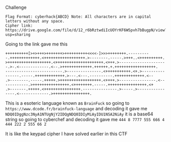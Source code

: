 Challenge
```
Flag Format: cyberhack{ABCD} Note: All characters are in capital letters without any space.
Cipher link: https://drive.google.com/file/d/12_r6bRztwdiIcUOYrKF6WSpvh7bBugpN/view?usp=sharing
```

Going to the link gave me this
```
++++++++++[>+>+++>+++++++>++++++++++<<<<-]>>>++++++++.----------.+++++++++++++.<++++++++++++++++++.>--------.-----.>+++..<++++++++++.
>+++++++++++++++++++.<+++++++++++++++++++++.<+++.>---------------------.>-.<-------------.<--.>+++++++++++++.++++++.+.++++++++++++++++++.
-------------------------.>---------------.<+++++++++++.<+.>----------------.-----.+++++++++++++.>---.<---.----------.+++++++++++++.<--
.>--------.-----.+++++.>++++++++++++++++++.<++++.>----------------.<------------.>++++++++++++++++.<++++++++.-----.+++++++++++++++++.<+
.>-------.+++++.<++++++++++++++++.---------------.>-----.>----------------.<-------------.>++++++++++++++++.
```

This is a esoteric language known as ```BrainFuck``` so going to ```https://www.dcode.fr/brainfuck-language``` and decoding it gave me
```NDQ0IDggNzc3NyA1NTUgNjY2IDQgNDQ0IDIyMiAyIDU1NSA2NiAy``` it is a base64 string so going to cyberchef and decoding it gave me
```444 8 7777 555 666 4 444 222 2 555 66 2```

It is like the keypad cipher I have solved earlier in this CTF
